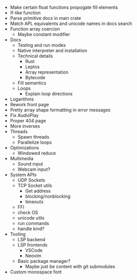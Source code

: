 - Make certain float functions propogate fill elements
- If-like function
- Parse primitive docs in main crate
- Match APL equivalents and unicode names in docs search
- Function array coercion
  - Maybe constant modifier
- Docs
  - Testing and run modes
  - Native interpreter and installation
  - Technical details
    - Rust
    - Leptos
    - Array representation
    - Bytecode
  - Fill semantics
  - Loops
    - Explain loop directions
- Logarithms
- Rework front page
- Pretty array shape formatting in error messages
- Fix AudioPlay
- Proper 404 page
- More inverses
- Threads
  - Spawn threads
  - Parallelize loops
- Optimizations
  - Windowed reduce
- Multimedia
  - Sound input
  - Webcam input?
- System APIs
  - UDP Sockets
  - TCP Socket utils
    - Get address
    - blocking/nonblocking
    - timeouts
  - FFI
  - check OS
  - unicode utils
  - run commands
  - handle kind?
- Tooling
  - LSP backend
  - LSP frontends
    - VSCode
    - Neovim
  - Basic package manager?
    - Maybe just be content with git submodules
- Custom monospace font
